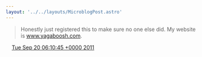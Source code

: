```yaml
---
layout: '../../layouts/MicroblogPost.astro'
---
```


> Honestly just registered this to make sure no one else did. My website is www.yagaboosh.com.

<img src="/media/tweet.ico" width="12" /> [Tue Sep 20 06:10:45 +0000 2011](https://twitter.com/lindsaykwardell/status/116031522754146304)